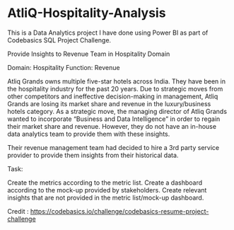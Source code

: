 # AtliQ-Hospitality-Analysis
This is a Data Analytics project I have done using Power BI as part of Codebasics SQL Project Challenge.

Provide Insights to Revenue Team in Hospitality Domain

Domain: Hospitality    Function: Revenue

Atliq Grands owns multiple five-star hotels across India. They have been in the hospitality industry for the past 20 years. Due to strategic moves from other competitors and ineffective decision-making in management, Atliq Grands are losing its market share and revenue in the luxury/business hotels category. As a strategic move, the managing director of Atliq Grands wanted to incorporate “Business and Data Intelligence” in order to regain their market share and revenue. However, they do not have an in-house data analytics team to provide them with these insights.

Their revenue management team had decided to hire a 3rd party service provider to provide them insights from their historical data.

Task:  

Create the metrics according to the metric list.
Create a dashboard according to the mock-up provided by stakeholders.
Create relevant insights that are not provided in the metric list/mock-up dashboard.

Credit : https://codebasics.io/challenge/codebasics-resume-project-challenge
